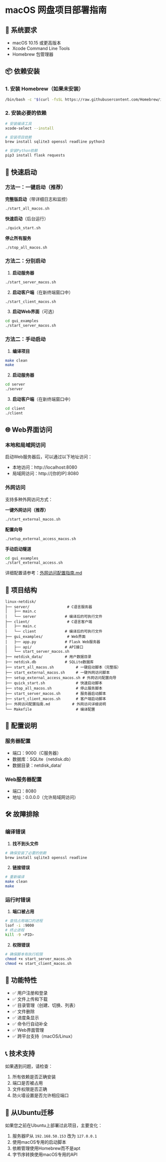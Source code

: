 # macOS 网盘项目部署指南

## 🍎 系统要求

- macOS 10.15 或更高版本
- Xcode Command Line Tools
- Homebrew 包管理器

## 📦 依赖安装

### 1. 安装 Homebrew（如果未安装）
```bash
/bin/bash -c "$(curl -fsSL https://raw.githubusercontent.com/Homebrew/install/HEAD/install.sh)"
```

### 2. 安装必要的依赖
```bash
# 安装编译工具
xcode-select --install

# 安装项目依赖
brew install sqlite3 openssl readline python3

# 安装Python依赖
pip3 install flask requests
```

## 🚀 快速启动

### 方法一：一键启动（推荐）

**完整版启动**（带详细日志和监控）
```bash
./start_all_macos.sh
```

**快速启动**（后台运行）
```bash
./quick_start.sh
```

**停止所有服务**
```bash
./stop_all_macos.sh
```

### 方法二：分别启动

1. **启动服务器**
```bash
./start_server_macos.sh
```

2. **启动客户端**（在新终端窗口中）
```bash
./start_client_macos.sh
```

3. **启动Web界面**（可选）
```bash
cd gui_examples
./start_server_macos.sh
```

### 方法二：手动启动

1. **编译项目**
```bash
make clean
make
```

2. **启动服务器**
```bash
cd server
./server
```

3. **启动客户端**（在新终端窗口中）
```bash
cd client
./client
```

## 🌐 Web界面访问

### 本地和局域网访问
启动Web服务器后，可以通过以下地址访问：
- 本地访问：http://localhost:8080
- 局域网访问：http://[你的IP]:8080

### 外网访问
支持多种外网访问方式：

**一键外网访问（推荐）**
```bash
./start_external_macos.sh
```

**配置向导**
```bash
./setup_external_access_macos.sh
```

**手动启动隧道**
```bash
cd gui_examples
./start_external_access.sh
```

详细配置请参考：[外网访问配置指南.md](外网访问配置指南.md)

## 📁 项目结构

```
linux-netdisk/
├── server/                 # C语言服务器
│   ├── main.c
│   └── server             # 编译后的可执行文件
├── client/                 # C语言客户端
│   ├── main.c
│   └── client             # 编译后的可执行文件
├── gui_examples/           # Web界面
│   ├── app.py             # Flask Web服务器
│   ├── api/               # API接口
│   └── start_server_macos.sh
├── netdisk_data/          # 用户数据目录
├── netdisk.db             # SQLite数据库
├── start_all_macos.sh          # 一键启动脚本（完整版）
├── start_external_macos.sh     # 一键外网访问脚本
├── setup_external_access_macos.sh # 外网访问配置向导
├── quick_start.sh              # 快速启动脚本
├── stop_all_macos.sh           # 停止服务脚本
├── start_server_macos.sh       # 服务器启动脚本
├── start_client_macos.sh       # 客户端启动脚本
├── 外网访问配置指南.md          # 外网访问详细说明
└── Makefile                    # 编译配置
```

## 🔧 配置说明

### 服务器配置
- 端口：9000（C服务器）
- 数据库：SQLite（netdisk.db）
- 数据目录：netdisk_data/

### Web服务器配置
- 端口：8080
- 地址：0.0.0.0（允许局域网访问）

## 🛠️ 故障排除

### 编译错误
1. **找不到头文件**
```bash
# 确保安装了必要的依赖
brew install sqlite3 openssl readline
```

2. **链接错误**
```bash
# 重新编译
make clean
make
```

### 运行时错误
1. **端口被占用**
```bash
# 查找占用端口的进程
lsof -i :9000
# 终止进程
kill -9 <PID>
```

2. **权限错误**
```bash
# 确保脚本有执行权限
chmod +x start_server_macos.sh
chmod +x start_client_macos.sh
```

## 🌟 功能特性

- ✅ 用户注册和登录
- ✅ 文件上传和下载
- ✅ 目录管理（创建、切换、列表）
- ✅ 文件删除
- ✅ 进度条显示
- ✅ 命令行自动补全
- ✅ Web界面管理
- ✅ 跨平台支持（macOS/Linux）

## 📞 技术支持

如果遇到问题，请检查：
1. 所有依赖是否正确安装
2. 端口是否被占用
3. 文件权限是否正确
4. 防火墙设置是否允许相应端口

## 🔄 从Ubuntu迁移

如果您之前在Ubuntu上部署过此项目，主要变化：
1. 服务器IP从 `192.168.50.153` 改为 `127.0.0.1`
2. 使用macOS专用的启动脚本
3. 依赖管理使用Homebrew而不是apt
4. 字节序转换使用macOS专用的API
